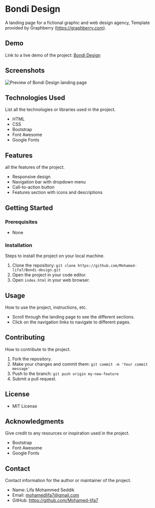 # Bondi Design

A landing page for a fictional graphic and web design agency,
Template provided by Graphberry (https://graphberry.com).

## Demo

Link to a live demo of the project: [Bondi Design](https://mohamed-lifa7.github.io/Bondi-design)

## Screenshots
![Preview of Bondi Design landing page](https://https://mohamed-lifa7.github.io/Bondi-design/images/Preview.png)

## Technologies Used

List all the technologies or libraries used in the project.

- HTML
- CSS
- Bootstrap
- Font Awesome
- Google Fonts

## Features

all the features of the project.

- Responsive design
- Navigation bar with dropdown menu
- Call-to-action button
- Features section with icons and descriptions

## Getting Started

### Prerequisites

- None

### Installation

Steps to install the project on your local machine.

1. Clone the repository: `git clone https://github.com/Mohamed-lifa7/Bondi-design.git`
2. Open the project in your code editor.
3. Open `index.html` in your web browser.

## Usage

How to use the project, instructions, etc.

- Scroll through the landing page to see the different sections.
- Click on the navigation links to navigate to different pages.

## Contributing

How to contribute to the project.

1. Fork the repository.
2. Make your changes and commit them: `git commit -m 'Your commit message'`
3. Push to the branch: `git push origin my-new-feature`
4. Submit a pull request.

## License

- MIT License

## Acknowledgments

Give credit to any resources or inspiration used in the project.

- Bootstrap
- Font Awesome
- Google Fonts

## Contact

Contact information for the author or maintainer of the project.

- Name: Lifa Mohammed Seddik
- Email: mohamedlifa7@gmail.com
- GitHub: https://github.com/Mohamed-lifa7
